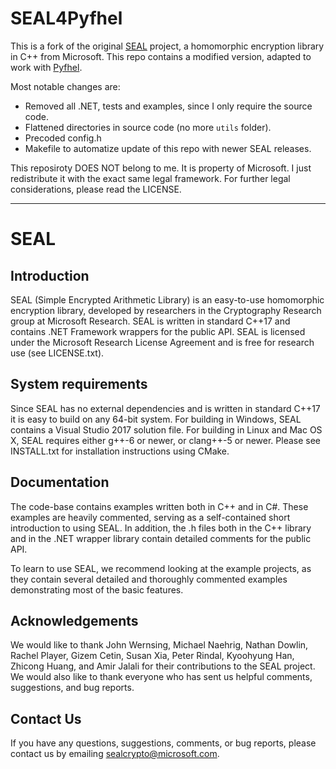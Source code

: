 # SEAL4Pyfhel
This is a fork of the original [SEAL](https://www.microsoft.com/en-us/research/project/simple-encrypted-arithmetic-library/) project, a homomorphic encryption library in C++ from Microsoft. This repo contains a modified version, adapted to work with [Pyfhel](https://github.com/ibarrond/Pyfhel).

Most notable changes are:
- Removed all .NET, tests and examples, since I only require the source code.
- Flattened directories in source code (no more `utils` folder).
- Precoded config.h
- Makefile to automatize update of this repo with newer SEAL releases.

This reposiroty DOES NOT belong to me. It is property of Microsoft. I just redistribute it with the exact same legal framework. For further legal considerations, please read the LICENSE.

------------------

# SEAL

## Introduction
SEAL (Simple Encrypted Arithmetic Library) is an easy-to-use homomorphic encryption 
library, developed by researchers in the Cryptography Research group at Microsoft 
Research. SEAL is written in standard C++17 and contains .NET Framework wrappers 
for the public API. SEAL is licensed under the Microsoft Research License Agreement 
and is free for research use (see LICENSE.txt).

## System requirements
Since SEAL has no external dependencies and is written in standard C++17 it is 
easy to build on any 64-bit system. For building in Windows, SEAL contains a Visual 
Studio 2017 solution file. For building in Linux and Mac OS X, SEAL requires either 
g++-6 or newer, or clang++-5 or newer. Please see INSTALL.txt for installation 
instructions using CMake.

## Documentation
The code-base contains examples written both in C++ and in C#. These examples are 
heavily commented, serving as a self-contained short introduction to using SEAL.
In addition, the .h files both in the C++ library and in the .NET wrapper library 
contain detailed comments for the public API.

To learn to use SEAL, we recommend looking at the example projects, as they 
contain several detailed and thoroughly commented examples demonstrating most of 
the basic features.

## Acknowledgements
We would like to thank John Wernsing, Michael Naehrig, Nathan Dowlin, Rachel 
Player, Gizem Cetin, Susan Xia, Peter Rindal, Kyoohyung Han, Zhicong Huang, and 
Amir Jalali for their contributions to the SEAL project. We would also like to 
thank everyone who has sent us helpful comments, suggestions, and bug reports.

## Contact Us
If you have any questions, suggestions, comments, or bug reports, please contact 
us by emailing [sealcrypto@microsoft.com](mailto:sealcrypto@microsoft.com).
